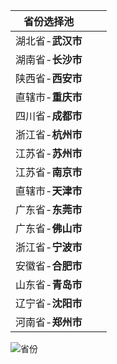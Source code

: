 | 省份选择池        |      |      |
| ----------------- | ---- | ---- |
| 湖北省-**武汉市** |      |      |
| 湖南省-**长沙市** |      |      |
| 陕西省-**西安市** |      |      |
| 直辖市-**重庆市** |      |      |
| 四川省-**成都市** |      |      |
| 浙江省-**杭州市** |      |      |
| 江苏省-**苏州市** |      |      |
| 江苏省-**南京市** |      |      |
| 直辖市-**天津市** |      |      |
| 广东省-**东莞市** |      |      |
| 广东省-**佛山市** |      |      |
| 浙江省-**宁波市** |      |      |
| 安徽省-**合肥市** |      |      |
| 山东省-**青岛市** |      |      |
| 辽宁省-**沈阳市** |      |      |
| 河南省-**郑州市** |      |      |

![省份](https://gitee.com/yayxs/pics/raw/master/city/%E4%B8%AD%E5%9B%BD%E7%9C%81%E4%BB%BD.jpg)

